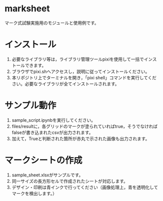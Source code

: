 # marksheet
マーク式試験実施用のモジュールと使用例です。

# インストール
1. 必要なライブラリ等は，ライブラリ管理ツールpixiを使用して一括でインストールできます。
1. ブラウザでpixi.shへアクセスし，説明に従ってインストールください。
1. 本リポジトリ上でターミナルを開き，「pixi shell」コマンドを実行してください。必要なライブラリが全てインストールされます。

# サンプル動作
1. sample_script.ipynbを実行してください。
1. files/resultに，各グリッドのマークが塗られていればtrue，そうでなければfalseが書き込まれたcsvが出力されます。
1. 加えて，Trueと判断された箇所が赤丸で示された画像も出力されます。

# マークシートの作成
1. sample_sheet.xlsxがサンプルです。
1. 同一サイズの長方形セルで作成されたシートが対応します。
1. デザイン・印刷は青インクで行ってください（画像処理上，青を透明化してマークを検出します。）


